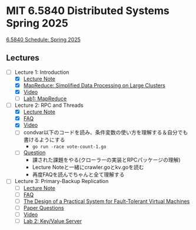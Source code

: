 # MIT 6.5840 Distributed Systems Spring 2025

[6.5840 Schedule: Spring 2025](https://pdos.csail.mit.edu/6.824/schedule.html)

## Lectures

- [ ] Lecture 1: Introduction
  - [x] [Lecture Note](lectures/01/l01.txt)
  - [x] [MapReduce: Simplified Data Processing on Large Clusters](lectures/01/mapreduce.pdf)
  - [x] [Video](https://youtu.be/WtZ7pcRSkOA?si=VU9nhFMlDNbbx08N)
  - [ ] [Lab1: MapReduce](https://pdos.csail.mit.edu/6.824/labs/lab-mr.html)
- [ ] Lecture 2: RPC and Threads
  - [x] [Lecture Note](lectures/02/l-rpc.txt)
  - [x] [FAQ](lectures/02/tour-faq.txt)
  - [x] [Video](https://youtu.be/oZR76REwSyA?si=ujUaFr8AePOjSzWn)
  - [ ] condvar以下のコードを読み、条件変数の使い方を理解する＆自分でも書けるようにする
    - `go run -race vote-count-1.go`
  - [ ] [Question](https://pdos.csail.mit.edu/6.824/questions.html?q=q-gointro&lec=2)
    - 課された課題をやる(クローラーの実装とRPCパッケージの理解)
    - Lecture Noteと一緒にcrawler.goとkv.goを読む
    - 再度FAQを読んでちゃんと全て理解する
- [ ] Lecture 3: Primary-Backup Replication
  - [ ] [Lecture Note](lectures/03/l-vm-ft.txt)
  - [ ] [FAQ](lectures/03/vm-ft-faq.txt)
  - [ ] [The Design of a Practical System for Fault-Tolerant Virtual Machines](lectures/03/vm-ft.pdf)
  - [ ] [Paper Questions](https://pdos.csail.mit.edu/6.824/questions.html?q=q-vm-ft&lec=3)
  - [ ] [Video](https://youtu.be/gXiDmq1zDq4?si=vBWLws_WE0pgZZMF)
  - [ ] [Lab 2: Key/Value Server](https://pdos.csail.mit.edu/6.824/labs/lab-kvsrv1.html)
